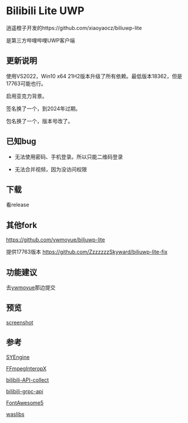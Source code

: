# Bilibili Lite UWP

逍遥橙子开发的https://github.com/xiaoyaocz/biliuwp-lite

是第三方哔哩哔哩UWP客户端

## 更新说明

使用VS2022，Win10 x64 21H2版本升级了所有依赖。最低版本18362，但是17763可能也行。

启用亚克力背景。

签名换了一个，到2024年过期。

包名换了一个，版本号改了。

## 已知bug

- 无法使用密码、手机登录。所以只能二维码登录

- 无法合并视频，因为没访问权限

## 下载

看release

## 其他fork

https://github.com/ywmoyue/biliuwp-lite

提供17763版本 https://github.com/ZzzzzzzSkyward/biliuwp-lite-fix

## 功能建议

去[ywmoyue](https://github.com/ywmoyue/biliuwp-lite)那边提交

## 预览

[screenshot](./screenshot/ui.png)

## 参考

[SYEngine](https://github.com/ShanYe/SYEngine)

[FFmpegInteropX](https://github.com/ffmpeginteropx/FFmpegInteropX)

[bilibili-API-collect](https://github.com/SocialSisterYi/bilibili-API-collect)

[bilibili-grpc-api](https://github.com/SeeFlowerX/bilibili-grpc-api)

[FontAwesome5](https://github.com/MartinTopfstedt/FontAwesome5)

[waslibs](https://github.com/wasteam/waslibs)